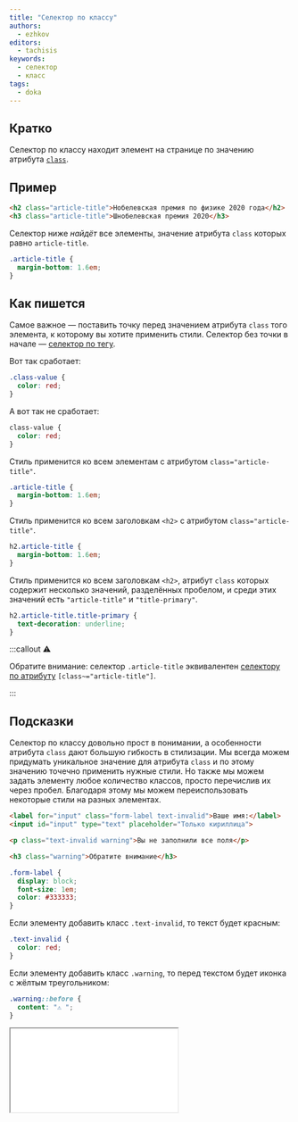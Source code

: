 ```yaml
---
title: "Селектор по классу"
authors:
  - ezhkov
editors:
  - tachisis
keywords:
  - селектор
  - класс
tags:
  - doka
---
```


## Кратко

Селектор по классу находит элемент на странице по значению атрибута [`class`](/html/class).

## Пример

```html
<h2 class="article-title">Нобелевская премия по физике 2020 года</h2>
<h3 class="article-title">Шнобелевская премия 2020</h3>
```

Селектор ниже _найдёт_ все элементы, значение атрибута `class` которых равно `article-title`.

```css
.article-title {
  margin-bottom: 1.6em;
}
```

## Как пишется

Самое важное — поставить точку перед значением атрибута `class` того элемента, к которому вы хотите применить стили. Селектор без точки в начале — [селектор по тегу](/css/tag-selector).

Вот так сработает:

```css
.class-value {
  color: red;
}
```

А вот так не сработает:

```css
class-value {
  color: red;
}
```

Стиль применится ко всем элементам с атрибутом `class="article-title"`.

```css
.article-title {
  margin-bottom: 1.6em;
}
```

Стиль применится ко всем заголовкам `<h2>` с атрибутом `class="article-title"`.

```css
h2.article-title {
  margin-bottom: 1.6em;
}
```

Стиль применится ко всем заголовкам `<h2>`, атрибут `class` которых содержит несколько значений, разделённых пробелом, и среди этих значений есть `"article-title"` и `"title-primary"`.

```css
h2.article-title.title-primary {
  text-decoration: underline;
}
```

:::callout ⚠️

Обратите внимание: селектор `.article-title` эквивалентен [селектору по атрибуту](/css/attribute-selector/) `[class~="article-title"]`.

:::

## Подсказки

Селектор по классу довольно прост в понимании, а особенности атрибута `class` дают большую гибкость в стилизации. Мы всегда можем придумать уникальное значение для атрибута `class` и по этому значению точечно применить нужные стили. Но также мы можем задать элементу любое количество классов, просто перечислив их через пробел. Благодаря этому мы можем переиспользовать некоторые стили на разных элементах.

```html
<label for="input" class="form-label text-invalid">Ваше имя:</label>
<input id="input" type="text" placeholder="Только кириллица">

<p class="text-invalid warning">Вы не заполнили все поля</p>

<h3 class="warning">Обратите внимание</h3>
```

```css
.form-label {
  display: block;
  font-size: 1em;
  color: #333333;
}
```

Если элементу добавить класс `.text-invalid`, то текст будет красным:

```css
.text-invalid {
  color: red;
}
```

Если элементу добавить класс `.warning`, то перед текстом будет иконка с жёлтым треугольником:

```css
.warning::before {
  content: "⚠️ ";
}
```

<iframe title="" src="demos/ezhkov-rNMwwRw/index.html"></iframe>
